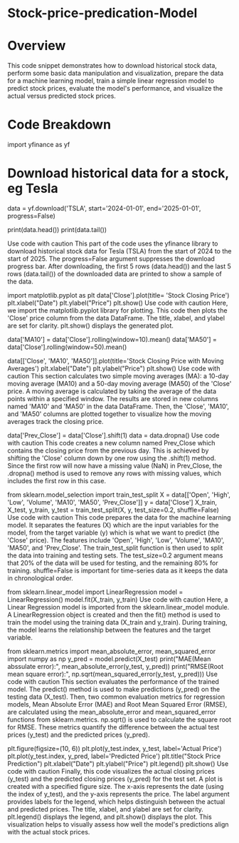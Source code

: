 # Stock-price-predication-Model
# Overview
This code snippet demonstrates how to download historical stock data, perform some basic data manipulation and visualization, prepare the data for a machine learning model, train a simple linear regression model to predict stock prices, evaluate the model's performance, and visualize the actual versus predicted stock prices.

# Code Breakdown
import yfinance as yf

# Download historical data for a stock, eg Tesla
data = yf.download('TSLA', start='2024-01-01', end='2025-01-01', progress=False)

print(data.head())
print(data.tail())

Use code with caution
This part of the code uses the yfinance library to download historical stock data for Tesla (TSLA) from the start of 2024 to the start of 2025. The progress=False argument suppresses the download progress bar. After downloading, the first 5 rows (data.head()) and the last 5 rows (data.tail()) of the downloaded data are printed to show a sample of the data.

import matplotlib.pyplot as plt
data['Close'].plot(title= 'Stock Closing Price')
plt.xlabel("Date")
plt.ylabel("Price")
plt.show()
Use code with caution
Here, we import the matplotlib.pyplot library for plotting. This code then plots the 'Close' price column from the data DataFrame. The title, xlabel, and ylabel are set for clarity. plt.show() displays the generated plot.

data['MA10'] = data['Close'].rolling(window=10).mean()
data['MA50'] = data['Close'].rolling(window=50).mean()

data[['Close', 'MA10', 'MA50']].plot(title='Stock Closing Price with Moving Averages')
plt.xlabel("Date")
plt.ylabel("Price")
plt.show()
Use code with caution
This section calculates two simple moving averages (MA): a 10-day moving average (MA10) and a 50-day moving average (MA50) of the 'Close' price. A moving average is calculated by taking the average of the data points within a specified window. The results are stored in new columns named 'MA10' and 'MA50' in the data DataFrame. Then, the 'Close', 'MA10', and 'MA50' columns are plotted together to visualize how the moving averages track the closing price.

data['Prev_Close'] = data['Close'].shift(1)
data = data.dropna()
Use code with caution
This code creates a new column named Prev_Close which contains the closing price from the previous day. This is achieved by shifting the 'Close' column down by one row using the .shift(1) method. Since the first row will now have a missing value (NaN) in Prev_Close, the .dropna() method is used to remove any rows with missing values, which includes the first row in this case.

from sklearn.model_selection import train_test_split
X = data[['Open', 'High', 'Low', 'Volume', 'MA10', 'MA50', 'Prev_Close']]
y = data['Close']
X_train, X_test, y_train, y_test = train_test_split(X, y, test_size=0.2, shuffle=False)
Use code with caution
This code prepares the data for the machine learning model. It separates the features (X) which are the input variables for the model, from the target variable (y) which is what we want to predict (the 'Close' price). The features include 'Open', 'High', 'Low', 'Volume', 'MA10', 'MA50', and 'Prev_Close'. The train_test_split function is then used to split the data into training and testing sets. The test_size=0.2 argument means that 20% of the data will be used for testing, and the remaining 80% for training. shuffle=False is important for time-series data as it keeps the data in chronological order.

from sklearn.linear_model import LinearRegression
model = LinearRegression()
model.fit(X_train, y_train)
Use code with caution
Here, a Linear Regression model is imported from the sklearn.linear_model module. A LinearRegression object is created and then the fit() method is used to train the model using the training data (X_train and y_train). During training, the model learns the relationship between the features and the target variable.

from sklearn.metrics import mean_absolute_error, mean_squared_error
import numpy as np
y_pred = model.predict(X_test)
print("MAE(Mean abssulate error):", mean_absolute_error(y_test, y_pred))
print("RMSE(Root mean square error):", np.sqrt(mean_squared_error(y_test, y_pred)))
Use code with caution
This section evaluates the performance of the trained model. The predict() method is used to make predictions (y_pred) on the testing data (X_test). Then, two common evaluation metrics for regression models, Mean Absolute Error (MAE) and Root Mean Squared Error (RMSE), are calculated using the mean_absolute_error and mean_squared_error functions from sklearn.metrics. np.sqrt() is used to calculate the square root for RMSE. These metrics quantify the difference between the actual test prices (y_test) and the predicted prices (y_pred).

plt.figure(figsize=(10, 6))
plt.plot(y_test.index, y_test, label='Actual Price')
plt.plot(y_test.index, y_pred, label='Predicted Price')
plt.title("Stock Price Prediction")
plt.xlabel("Date")
plt.ylabel("Price")
plt.legend()
plt.show()
Use code with caution
Finally, this code visualizes the actual closing prices (y_test) and the predicted closing prices (y_pred) for the test set. A plot is created with a specified figure size. The x-axis represents the date (using the index of y_test), and the y-axis represents the price. The label argument provides labels for the legend, which helps distinguish between the actual and predicted prices. The title, xlabel, and ylabel are set for clarity. plt.legend() displays the legend, and plt.show() displays the plot. This visualization helps to visually assess how well the model's predictions align with the actual stock prices.
